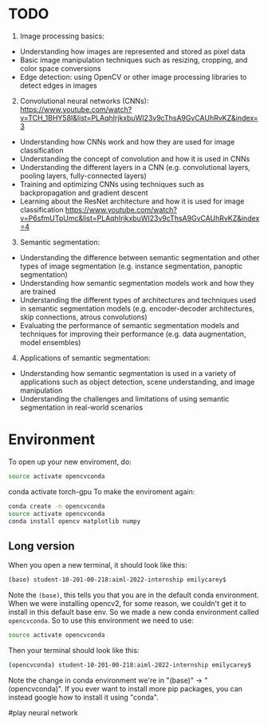 # TODO

1. Image processing basics:
  * Understanding how images are represented and stored as pixel data
  * Basic image manipulation techniques such as resizing, cropping, and color space conversions
  * Edge detection: using OpenCV or other image processing libraries to detect edges in images

2. Convolutional neural networks (CNNs):
https://www.youtube.com/watch?v=TCH_1BHY58I&list=PLAqhIrjkxbuWI23v9cThsA9GvCAUhRvKZ&index=3
  * Understanding how CNNs work and how they are used for image classification
  * Understanding the concept of convolution and how it is used in CNNs
  * Understanding the different layers in a CNN (e.g. convolutional layers, pooling layers, fully-connected layers)
  * Training and optimizing CNNs using techniques such as backpropagation and gradient descent
  * Learning about the ResNet architecture and how it is used for image classification
  https://www.youtube.com/watch?v=P6sfmUTpUmc&list=PLAqhIrjkxbuWI23v9cThsA9GvCAUhRvKZ&index=4

3. Semantic segmentation:
  * Understanding the difference between semantic segmentation and other types of image segmentation (e.g. instance segmentation, panoptic segmentation)
  * Understanding how semantic segmentation models work and how they are trained
  * Understanding the different types of architectures and techniques used in semantic segmentation models (e.g. encoder-decoder architectures, skip connections, atrous convolutions)
  * Evaluating the performance of semantic segmentation models and techniques for improving their performance (e.g. data augmentation, model ensembles)

4. Applications of semantic segmentation:
  * Understanding how semantic segmentation is used in a variety of applications such as object detection, scene understanding, and image manipulation
  * Understanding the challenges and limitations of using semantic segmentation in real-world scenarios



# Environment

To open up your new enviroment, do:
```bash
source activate opencvconda
```
conda activate torch-gpu
To make the enviroment again:

```bash
conda create -n opencvconda
source activate opencvconda
conda install opencv matplotlib numpy
```

## Long version

When you open a new terminal, it should look like this:
```bash
(base) student-10-201-00-218:aiml-2022-internship emilycarey$
```

Note the `(base)`, this tells you that you are in the default conda environment. When we were installing opencv2, for some reason, we couldn't get it to install in this default base env. So we made a new conda environment called `opencvconda`. So to use this environment we need to use:

```bash
source activate opencvconda
```

Then your terminal should look like this:

```bash
(opencvconda) student-10-201-00-218:aiml-2022-internship emilycarey$ 
```

Note the change in conda environment we're in "(base)" -> "(opencvconda)". If you ever want to install more pip packages, you can instead google how to install it using "conda". 

#play neural network
